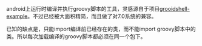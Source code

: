 android上运行时编译并执行groovy脚本的工具，灵感源自于项目[grooidshell-example][1]。不过已经被大面积精简，而且做了对7.0系统的兼容。

已知的缺点是，只能import编译前已经存在的类，而不能import groovy脚本中的类。所以每次加载编译的groovy脚本都必须在同一个包下。


  [1]: https://github.com/melix/grooidshell-example
